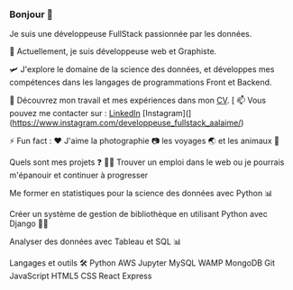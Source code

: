 ### Bonjour 👋

Je suis une développeuse FullStack passionnée par les données.

🔭 Actuellement, je suis développeuse web et Graphiste.

🛩️ J'explore le domaine de la science des données, et développes mes compétences dans les langages de programmations Front et Backend.

📄 Découvrez mon travail et mes expériences dans mon [CV](https://audreyalaime.vercel.app/assets/AudreyALAIME-4b76f846.pdf).
[
📫 Vous pouvez me contacter sur : [LinkedIn](https://www.linkedin.com/feed/) [Instagram](](https://www.instagram.com/developpeuse_fullstack_aalaime/)

⚡ Fun fact : ♥️ J'aime la photographie 📷 les voyages 🌏 et les animaux 🐶

Quels sont mes projets ❓ 👨‍💻 Trouver un emploi dans le web ou je pourrais m'épanouir et continuer à progresser 

Me former en statistiques pour la science des données avec Python 📊

Créer un système de gestion de bibliothèque en utilisant Python avec Django 👨‍💻

Analyser des données avec Tableau et SQL 📊

Langages et outils 🛠️ Python AWS Jupyter MySQL WAMP MongoDB Git JavaScript HTML5 CSS React Express

